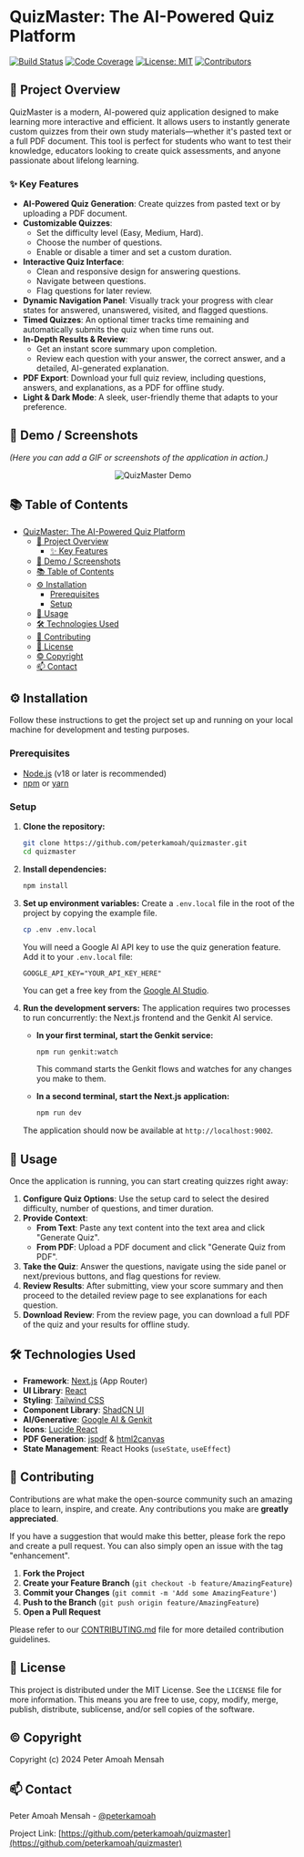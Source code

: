 # QuizMaster: The AI-Powered Quiz Platform

[![Build Status](https://img.shields.io/travis/com/peterkamoah/quizmaster.svg?style=flat-square)](https://travis-ci.com/peterkamoah/quizmaster)
[![Code Coverage](https://img.shields.io/coveralls/github/peterkamoah/quizmaster.svg?style=flat-square)](https://coveralls.io/github/peterkamoah/quizmaster)
[![License: MIT](https://img.shields.io/badge/License-MIT-yellow.svg?style=flat-square)](https://opensource.org/licenses/MIT)
[![Contributors](https://img.shields.io/github/contributors/peterkamoah/quizmaster.svg?style=flat-square)](https://github.com/peterkamoah/quizmaster/graphs/contributors)

## 📜 Project Overview

QuizMaster is a modern, AI-powered quiz application designed to make learning more interactive and efficient. It allows users to instantly generate custom quizzes from their own study materials—whether it's pasted text or a full PDF document. This tool is perfect for students who want to test their knowledge, educators looking to create quick assessments, and anyone passionate about lifelong learning.

### ✨ Key Features

*   **AI-Powered Quiz Generation**: Create quizzes from pasted text or by uploading a PDF document.
*   **Customizable Quizzes**:
    *   Set the difficulty level (Easy, Medium, Hard).
    *   Choose the number of questions.
    *   Enable or disable a timer and set a custom duration.
*   **Interactive Quiz Interface**:
    *   Clean and responsive design for answering questions.
    *   Navigate between questions.
    *   Flag questions for later review.
*   **Dynamic Navigation Panel**: Visually track your progress with clear states for answered, unanswered, visited, and flagged questions.
*   **Timed Quizzes**: An optional timer tracks time remaining and automatically submits the quiz when time runs out.
*   **In-Depth Results & Review**:
    *   Get an instant score summary upon completion.
    *   Review each question with your answer, the correct answer, and a detailed, AI-generated explanation.
*   **PDF Export**: Download your full quiz review, including questions, answers, and explanations, as a PDF for offline study.
*   **Light & Dark Mode**: A sleek, user-friendly theme that adapts to your preference.

## 📸 Demo / Screenshots

*(Here you can add a GIF or screenshots of the application in action.)*

<p align="center">
  <img src="https://placehold.co/800x450.png" alt="QuizMaster Demo" data-ai-hint="app screenshot" />
</p>

## 📚 Table of Contents

- [QuizMaster: The AI-Powered Quiz Platform](#quizmaster-the-ai-powered-quiz-platform)
  - [📜 Project Overview](#-project-overview)
    - [✨ Key Features](#-key-features)
  - [📸 Demo / Screenshots](#-demo--screenshots)
  - [📚 Table of Contents](#-table-of-contents)
  - [⚙️ Installation](#️-installation)
    - [Prerequisites](#prerequisites)
    - [Setup](#setup)
  - [🚀 Usage](#-usage)
  - [🛠️ Technologies Used](#️-technologies-used)
  - [🤝 Contributing](#-contributing)
  - [📄 License](#-license)
  - [©️ Copyright](#️-copyright)
  - [📫 Contact](#-contact)

## ⚙️ Installation

Follow these instructions to get the project set up and running on your local machine for development and testing purposes.

### Prerequisites

- [Node.js](https://nodejs.org/en/) (v18 or later is recommended)
- [npm](https://www.npmjs.com/) or [yarn](https://yarnpkg.com/)

### Setup

1.  **Clone the repository:**
    ```bash
    git clone https://github.com/peterkamoah/quizmaster.git
    cd quizmaster
    ```

2.  **Install dependencies:**
    ```bash
    npm install
    ```

3.  **Set up environment variables:**
    Create a `.env.local` file in the root of the project by copying the example file.
    ```bash
    cp .env .env.local
    ```
    You will need a Google AI API key to use the quiz generation feature. Add it to your `.env.local` file:
    ```
    GOOGLE_API_KEY="YOUR_API_KEY_HERE"
    ```
    You can get a free key from the [Google AI Studio](https://aistudio.google.com/app/apikey).

4.  **Run the development servers:**
    The application requires two processes to run concurrently: the Next.js frontend and the Genkit AI service.

    *   **In your first terminal, start the Genkit service:**
        ```bash
        npm run genkit:watch
        ```
        This command starts the Genkit flows and watches for any changes you make to them.

    *   **In a second terminal, start the Next.js application:**
        ```bash
        npm run dev
        ```

    The application should now be available at `http://localhost:9002`.

## 🚀 Usage

Once the application is running, you can start creating quizzes right away:

1.  **Configure Quiz Options**: Use the setup card to select the desired difficulty, number of questions, and timer duration.
2.  **Provide Context**:
    *   **From Text**: Paste any text content into the text area and click "Generate Quiz".
    *   **From PDF**: Upload a PDF document and click "Generate Quiz from PDF".
3.  **Take the Quiz**: Answer the questions, navigate using the side panel or next/previous buttons, and flag questions for review.
4.  **Review Results**: After submitting, view your score summary and then proceed to the detailed review page to see explanations for each question.
5.  **Download Review**: From the review page, you can download a full PDF of the quiz and your results for offline study.

## 🛠️ Technologies Used

-   **Framework**: [Next.js](https://nextjs.org/) (App Router)
-   **UI Library**: [React](https://reactjs.org/)
-   **Styling**: [Tailwind CSS](https://tailwindcss.com/)
-   **Component Library**: [ShadCN UI](https://ui.shadcn.com/)
-   **AI/Generative**: [Google AI & Genkit](https://firebase.google.com/docs/genkit)
-   **Icons**: [Lucide React](https://lucide.dev/)
-   **PDF Generation**: [jspdf](https://github.com/parallax/jsPDF) & [html2canvas](https://html2canvas.hertzen.com/)
-   **State Management**: React Hooks (`useState`, `useEffect`)

## 🤝 Contributing

Contributions are what make the open-source community such an amazing place to learn, inspire, and create. Any contributions you make are **greatly appreciated**.

If you have a suggestion that would make this better, please fork the repo and create a pull request. You can also simply open an issue with the tag "enhancement".

1.  **Fork the Project**
2.  **Create your Feature Branch** (`git checkout -b feature/AmazingFeature`)
3.  **Commit your Changes** (`git commit -m 'Add some AmazingFeature'`)
4.  **Push to the Branch** (`git push origin feature/AmazingFeature`)
5.  **Open a Pull Request**

Please refer to our [CONTRIBUTING.md](CONTRIBUTING.md) file for more detailed contribution guidelines.

## 📄 License

This project is distributed under the MIT License. See the `LICENSE` file for more information. This means you are free to use, copy, modify, merge, publish, distribute, sublicense, and/or sell copies of the software.

## ©️ Copyright

Copyright (c) 2024 Peter Amoah Mensah

## 📫 Contact

Peter Amoah Mensah - [@peterkamoah](https://github.com/peterkamoah)

Project Link: [https://github.com/peterkamoah/quizmaster](https://github.com/peterkamoah/quizmaster)
